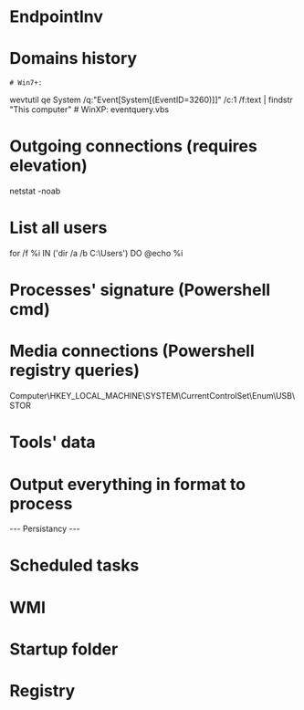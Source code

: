 # EndpointInv

# Domains history
	# Win7+:	
wevtutil qe System /q:"Event[System[(EventID=3260)]]" /c:1 /f:text | findstr "This computer"
	# WinXP:
eventquery.vbs

# Outgoing connections (requires elevation)
netstat -noab

# List all users
for /f %i IN ('dir /a /b C:\Users') DO @echo %i

# Processes' signature (Powershell cmd)

# Media connections (Powershell registry queries)
Computer\HKEY_LOCAL_MACHINE\SYSTEM\CurrentControlSet\Enum\USB\\STOR

# Tools' data

# Output everything in format to process

--- Persistancy ---

# Scheduled  tasks

# WMI

# Startup folder

# Registry

